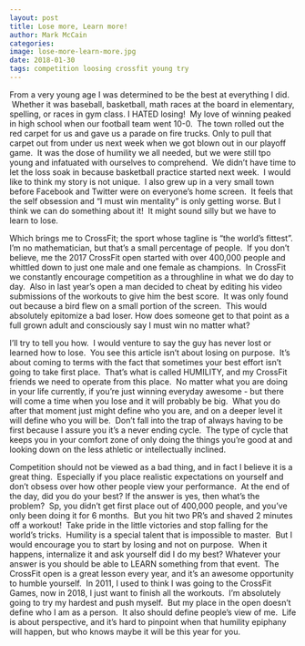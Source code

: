 ```yaml
---
layout: post
title: Lose more, Learn more!
author: Mark McCain
categories:
image: lose-more-learn-more.jpg
date: 2018-01-30
tags: competition loosing crossfit young try
---
```


From a very young age I was determined to be the best at everything I did.  Whether it was baseball, basketball, math races at the board in elementary, spelling, or races in gym class. I HATED losing!  My love of winning peaked in high school when our football team went 10-0.  The town rolled out the red carpet for us and gave us a parade on fire trucks. Only to pull that carpet out from under us next week when we got blown out in our playoff game.  It was the dose of humility we all needed, but we were still tpo young and infatuated with ourselves to comprehend.  We didn’t have time to let the loss soak in because basketball practice started next week.  I would like to think my story is not unique.  I also grew up in a very small town before Facebook and Twitter were on everyone’s home screen.  It feels that the self obsession and “I must win mentality” is only getting worse. But I think we can do something about it!  It might sound silly but we have to learn to lose.



Which brings me to CrossFit; the sport whose tagline is “the world’s fittest”. I’m no mathematician, but that’s a small percentage of people.  If you don’t believe, me the 2017 CrossFit open started with over 400,000 people and whittled down to just one male and one female as champions.  In CrossFit we constantly encourage competition as a throughline in what we do day to day.  Also in last year’s open a man decided to cheat by editing his video submissions of the workouts to give him the best score.  It was only found out because a bird flew on a small portion of the screen.  This would absolutely epitomize a bad loser. How does someone get to that point as a full grown adult and consciously say I must win no matter what?  



I’ll try to tell you how.  I would venture to say the guy has never lost or learned how to lose.  You see this article isn’t about losing on purpose.  It’s about coming to terms with the fact that sometimes your best effort isn’t going to take first place.  That’s what is called HUMILITY, and my CrossFit friends we need to operate from this place.  No matter what you are doing in your life currently, if you’re just winning everyday awesome - but there will come a time when you lose and it will probably be big.  What you do after that moment just might define who you are, and on a deeper level it will define who you will be.  Don’t fall into the trap of always having to be first because I assure you it’s a never ending cycle.  The type of cycle that keeps you in your comfort zone of only doing the things you’re good at and looking down on the less athletic or intellectually inclined.



Competition should not be viewed as a bad thing, and in fact I believe it is a great thing.  Especially if you place realistic expectations on yourself and don’t obsess over how other people view your performance.  At the end of the day, did you do your best? If the answer is yes, then what’s the problem?  Sp, you didn’t get first place out of 400,000 people, and you’ve only been doing it for 6 months.  But you hit two PR’s and shaved 2 minutes off a workout!  Take pride in the little victories and stop falling for the world’s tricks.  Humility is a special talent that is impossible to master.  But I would encourage you to start by losing and not on purpose.  When it happens, internalize it and ask yourself did I do my best? Whatever your answer is you should be able to LEARN something from that event.  The CrossFit open is a great lesson every year, and it’s an awesome opportunity to humble yourself.  In 2011, I used to think I was going to the CrossFit Games, now in 2018, I just want to finish all the workouts.  I’m absolutely going to try my hardest and push myself.  But my place in the open doesn’t define who I am as a person.  It also should define people’s view of me.  Life is about perspective, and it’s hard to pinpoint when that humility epiphany will happen, but who knows maybe it will be this year for you.
